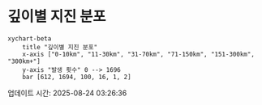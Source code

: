 # 깊이별 지진 분포

```mermaid
xychart-beta
    title "깊이별 지진 분포"
    x-axis ["0-10km", "11-30km", "31-70km", "71-150km", "151-300km", "300km+"]
    y-axis "발생 횟수" 0 --> 1696
    bar [612, 1694, 100, 16, 1, 2]
```

업데이트 시간: 2025-08-24 03:26:36
